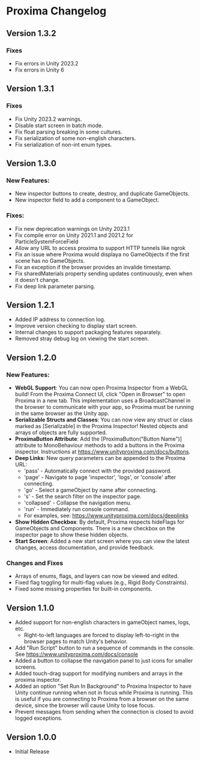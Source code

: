 # Proxima Changelog

## Version 1.3.2

### Fixes

- Fix errors in Unity 2023.2
- Fix errors in Unity 6

## Version 1.3.1

### Fixes
- Fix Unity 2023.2 warnings.
- Disable start screen in batch mode.
- Fix float parsing breaking in some cultures.
- Fix serialization of some non-english characters.
- Fix serialization of non-int enum types.

## Version 1.3.0

### New Features:

- New inspector buttons to create, destroy, and duplicate GameObjects.
- New inspector field to add a component to a GameObject.

### Fixes:

- Fix new deprecation warnings on Unity 2023.1
- Fix compile error on Unity 2021.1 and 2021.2 for ParticleSystemForceField
- Allow any URL to access proxima to support HTTP tunnels like ngrok
- Fix an issue where Proxima would displaya no GameObjects if the first scene has no GameObjects.
- Fix an exception if the browser provides an invalide timestamp.
- Fix sharedMaterials property sending updates continuously, even when it doesn't change.
- Fix deep link parameter parsing.

## Version 1.2.1

- Added IP address to connection log.
- Improve version checking to display start screen.
- Internal changes to support packaging features separately.
- Removed stray debug log on viewing the start screen.

## Version 1.2.0

### New Features:
- **WebGL Support**: You can now open Proxima Inspector from a WebGL build! From the Proxima Connect UI, click "Open in Browser" to open Proxima in a new tab. This implementation uses a BroadcastChannel in the browser to communicate with your app, so Proxima must be running in the same browser as the Unity app.
- **Serializable Structs and Classes**: You can now view any struct or class marked as [Serializable] in the Proxima Inspector! Nested objects and arrays of objects are fully supported.
- **ProximaButton Attribute**: Add the [ProximaButton("Button Name")] attribute to MonoBehaviour methods to add a buttons in the Proxima inspector. Instructions at https://www.unityproxima.com/docs/buttons.
- **Deep Links**: New query parameters can be appended to the Proxima URL:
  - 'pass' - Automatically connect with the provided password.
  - 'page' - Navigate to page 'inspector', 'logs', or 'console' after connecting.
  - 'go' - Select a gameObject by name after connecting.
  - 's' - Set the search filter on the inspector page.
  - 'collapsed' - Collapse the navigation menu.
  - 'run' - Immediately run console command.
  - For examples, see: https://www.unityproxima.com/docs/deeplinks
- **Show Hidden Checkbox**: By default, Proxima respects hideFlags for GameObjects and Components. There is a new checkbox on the inspector page to show these hidden objects.
- **Start Screen**: Added a new start screen where you can view the latest changes, access documentation, and provide feedback.

### Changes and Fixes
 - Arrays of enums, flags, and layers can now be viewed and edited.
 - Fixed flag toggling for multi-flag values (e.g., Rigid Body Constraints).
 - Fixed some missing properties for built-in components.

## Version 1.1.0
- Added support for non-english characters in gameObject names, logs, etc.
  - Right-to-left languages are forced to display left-to-right in the browser pages to match Unity's behavior.
- Add "Run Script" button to run a sequence of commands in the console. See https://www.unityproxima.com/docs/console
- Added a button to collapse the navigation panel to just icons for smaller screens.
- Added touch-drag support for modifying numbers and arrays in the proxima inspector.
- Added an option "Set Run In Background" to Proxima Inspector to have Unity continue running when not in focus while
  Proxima is running. This is useful if you are connecting to Proxima from a browser on the same device, since the
  browser will cause Unity to lose focus.
- Prevent messages from sending when the connection is closed to avoid logged exceptions.

## Version 1.0.0
 - Initial Release